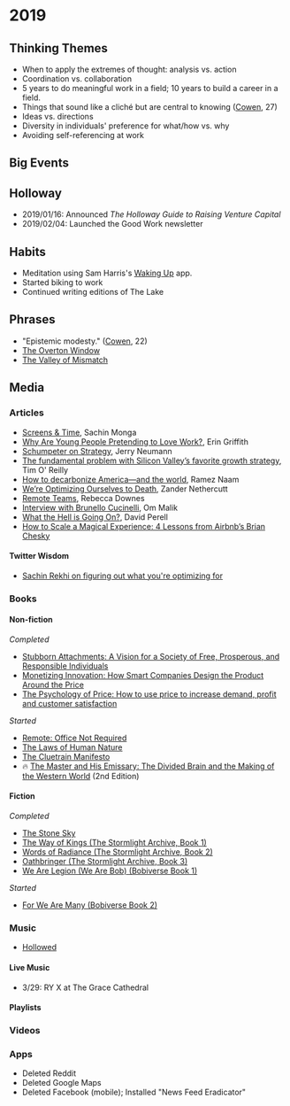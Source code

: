 # 2019

## Thinking Themes
* When to apply the extremes of thought: analysis vs. action
* Coordination vs. collaboration
* 5 years to do meaningful work in a field; 10 years to build a career in a field.
* Things that sound like a cliché but are central to knowing ([Cowen](https://www.amazon.com/Stubborn-Attachments-Prosperous-Responsible-Individuals/dp/1732265135), 27)
* Ideas vs. directions
* Diversity in individuals' preference for what/how vs. why
* Avoiding self-referencing at work

## Big Events

## Holloway
* 2019/01/16: Announced *The Holloway Guide to Raising Venture Capital*
* 2019/02/04: Launched the Good Work newsletter


## Habits
* Meditation using Sam Harris's [Waking Up](https://itunes.apple.com/us/app/waking-up-with-sam-harris/id1307736395) app.
* Started biking to work
* Continued writing editions of The Lake

## Phrases
* "Epistemic modesty." ([Cowen](https://www.amazon.com/Stubborn-Attachments-Prosperous-Responsible-Individuals/dp/1732265135), 22)
* [The Overton Window](https://en.wikipedia.org/wiki/Overton_window)
* [The Valley of Mismatch](https://florentcrivello.com/index.php/2019/04/29/software-the-tough-tomato-principle-and-the-great-weirdening-of-the-world/)

## Media

### Articles
* [Screens & Time](http://sachinmonga.com/post/screens-time), Sachin Monga
* [Why Are Young People Pretending to Love Work?](https://www.nytimes.com/2019/01/26/business/against-hustle-culture-rise-and-grind-tgim.html), Erin Griffith
* [Schumpeter on Strategy](http://reactionwheel.net/2019/01/schumpeter-on-strategy.html), Jerry Neumann
* [The fundamental problem with Silicon Valley’s favorite growth strategy](https://qz.com/1540608/the-problem-with-silicon-valleys-obsession-with-blitzscaling-growth/), Tim O' Reilly
* [How to decarbonize America—and the world](https://techcrunch.com/2019/02/15/how-to-decarbonize-america-and-the-world/), Ramez Naam
* [We’re Optimizing Ourselves to Death](https://medium.com/s/buy-yourself/were-optimizing-ourselves-to-death-d41a3e7cc25a), Zander Nethercutt
* [Remote Teams](https://medium.com/@beccadownes/remote-teams-45038339ac68), Rebecca Downes
* [Interview with Brunello Cucinelli](https://pi.co/brunello-cucinelli-2/), Om Malik
* [What the Hell is Going On?](https://www.perell.com/blog/what-the-hell-is-going-on), David Perell
* [How to Scale a Magical Experience: 4 Lessons from Airbnb’s Brian Chesky](https://medium.com/@reidhoffman/how-to-scale-a-magical-experience-4-lessons-from-airbnbs-brian-chesky-eca0a182f3e3)

#### Twitter Wisdom
* [Sachin Rekhi on figuring out what you're optimizing for](https://twitter.com/sachinrekhi/status/1099432766242865152)

### Books

#### Non-fiction

*Completed*
* [Stubborn Attachments: A Vision for a Society of Free, Prosperous, and Responsible Individuals](https://www.amazon.com/Stubborn-Attachments-Prosperous-Responsible-Individuals/dp/1732265135)
* [Monetizing Innovation: How Smart Companies Design the Product Around the Price](https://www.amazon.com/Monetizing-Innovation-Companies-Design-Product/dp/1536631078)
* [The Psychology of Price: How to use price to increase demand, profit and customer satisfaction](https://www.amazon.com/Psychology-Price-increase-customer-satisfaction-ebook/dp/B00AFT2DO2)

*Started*
* [Remote: Office Not Required](https://www.amazon.com/Remote-Office-Required-Jason-Fried/dp/0804137501)
* [The Laws of Human Nature](https://www.amazon.com/gp/product/0525428143)
* [The Cluetrain Manifesto](https://www.amazon.com/gp/product/0465018653)
* 🔥 [The Master and His Emissary: The Divided Brain and the Making of the Western World](https://www.amazon.com/Master-His-Emissary-Divided-Western/dp/0300245920/) (2nd Edition)

#### Fiction

*Completed*
* [The Stone Sky](https://www.amazon.com/Stone-Sky-Broken-Earth/dp/0316229245/)
* [The Way of Kings (The Stormlight Archive, Book 1)](https://www.amazon.com/gp/product/B003P2WO5E/)
* [Words of Radiance (The Stormlight Archive, Book 2)](https://www.amazon.com/gp/product/B00DA6YEKS/)
* [Oathbringer (The Stormlight Archive, Book 3)](https://www.amazon.com/gp/product/B01NAWAH85/)
* [We Are Legion (We Are Bob) (Bobiverse Book 1)](https://www.amazon.com/Are-Legion-Bob-Bobiverse-Book-ebook/dp/B01LWAESYQ/)

*Started*
* [For We Are Many (Bobiverse Book 2)](https://www.amazon.com/We-Are-Many-Bobiverse-Book-ebook/dp/B01MZI77C0/)

### Music
* [Hollowed](https://open.spotify.com/album/0wsiMKyFaOFuLXUybNwCXE?si=MrPsozeGQ7iTloUM342-Ug)

#### Live Music
* 3/29: RY X at The Grace Cathedral

#### Playlists


### Videos


### Apps
* Deleted Reddit
* Deleted Google Maps
* Deleted Facebook (mobile); Installed "News Feed Eradicator"
